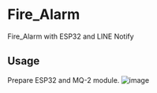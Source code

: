 # Fire_Alarm
Fire_Alarm with ESP32 and LINE Notify

## Usage

Prepare ESP32 and MQ-2 module.
![image](image.jpeg)
